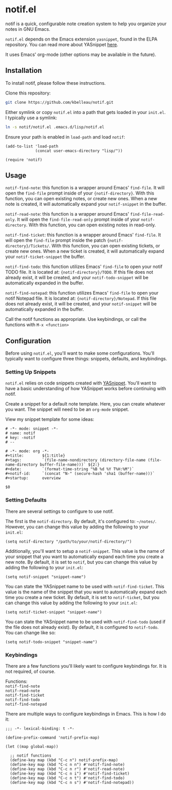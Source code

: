 # notif.el
notif is a quick, configurable note creation system to help you organize your notes in GNU Emacs.

`notif.el` depends on the Emacs extension `yasnippet`, found in the ELPA repository. You can read more about YASnippet [here](https://joaotavora.github.io/yasnippet).  

It uses Emacs' org-mode (other options may be available in the future).

## Installation
To install notif, please follow these instructions.

Clone this repository:  
``` sh
git clone https://github.com/kbelleau/notif.git
```

Either symlink or copy `notif.el` into a path that gets loaded in your `init.el`. I typically use a symlink:  
```sh
ln -s notif/notif.el .emacs.d/lisp/notif.el
```

Ensure your path is enabled in `load-path` and load `notif`:  
```elisp
(add-to-list 'load-path
             (concat user-emacs-directory "lisp/"))
			 
(require 'notif)
```

## Usage
`notif-find-note`: this function is a wrapper around Emacs' `find-file`. It will open the `find-file` prompt inside of your `{notif-directory}`. With this function, you can open existing notes, or create new ones. When a new note is created, it will automatically expand your `notif-snippet` in the buffer.  

`notif-read-note`: this function is a wrapper around Emacs' `find-file-read-only`. It will open the `find-file-read-only` prompt inside of your `notif-directory`. With this function, you can open existing notes in read-only.  

`notif-find-ticket`: this function is a wrapper around Emacs' `find-file`. It will open the `find-file` prompt inside the patch `{notif-directory}/Tickets/`. With this function, you can open existing tickets, or create new ones. When a new ticket is created, it will automatically expand your `notif-ticket-snippet` the buffer.  

`notif-find-todo`: this function utilizes Emacs' `find-file` to open your notif TODO file. It is located at: `{notif-directory}/TODO`. If this file does not already exist, it will be created, and your `notif-todo-snippet` will be  automatically expanded in the buffer.  

`notif-find-notepad`: this function utilizes Emacs' `find-file` to open your notif Notepad file. It is located at: `{notif-directory}/Notepad`. If this file does not already exist, it will be created, and your `notif-snippet` will be automatically expanded in the buffer.  

Call the notif functions as appropriate. Use keybindings, or call the functions with `M-x <function>`

## Configuration
Before using `notif.el`, you'll want to make some configurations. You'll typically want to configure three things: snippets, defaults, and keybindings.

### Setting Up Snippets
`notif.el` relies on code snippets created with [YASnippet](https://joaotavora.github.io/yasnippet/snippet-development.html). You'll want to have a basic understanding of how YASnippet works before continuing with notif.  

Create a snippet for a default note template. Here, you can create whatever you want. The snippet will need to be an `org-mode` snippet.  

View my snippet template for some ideas:  
```yasnippet
# -*- mode: snippet -*-
# name: notif
# key: -notif
# --

# -*- mode: org -*-
#+title:        ${1:title}
#+tags:         `(file-name-nondirectory (directory-file-name (file-name-directory buffer-file-name)))` ${2:}
#+date:         `(format-time-string "%B %d %Y T%H:%M")`
#+notif-id:     `(concat "N-" (secure-hash 'sha1 (buffer-name)))`
#+startup:      overview

$0
```

### Setting Defaults
There are several settings to configure to use notif.  

The first is the `notif-directory`. By default, it's configured to: `~/notes/`. However, you can change this value by adding the following to your `init.el`:  
```elisp
(setq notif-directory "/path/to/your/notif-directory/")
```

Additionally, you'll want to setup a `notif-snippet`. This value is the name of your snippet that you want to automatically expand each time you create a new note. By default, it is set to `notif`, but you can change this value by adding the following to your `init.el`:  
```elisp
(setq notif-snippet "snippet-name")
```

You can state the YASnippet name to be used with `notif-find-ticket`. This value is the name of the snippet that you want to automatically expand each time you create a new ticket. By default, it is set to `notif-ticket`, but you can change this value by adding the following to your `init.el`:  
```elisp
(setq notif-ticket-snippet "snippet-name")
```

You can state the YASnippet name to be used with `notif-find-todo` (used if the file does not already exist). By default, it is configured to `notif-todo`. You can change like so:  
```elisp
(setq notif-todo-snippet "snippet-name")
```

### Keybindings
There are a few functions you'll likely want to configure keybindings for. It is not required, of course.

Functions:  
`notif-find-note`  
`notif-read-note`  
`notif-find-ticket`  
`notif-find-todo`  
`notif-find-notepad`  

There are multiple ways to configure keybindings in Emacs. This is how I do it:  
```elisp
;;; -*- lexical-binding: t -*-

(define-prefix-command 'notif-prefix-map)

(let ((map global-map))

  ;; notif functions
  (define-key map (kbd "C-c n") notif-prefix-map)
  (define-key map (kbd "C-c n n") #'notif-find-note)
  (define-key map (kbd "C-c n r") #'notif-read-note)
  (define-key map (kbd "C-c n i") #'notif-find-ticket)
  (define-key map (kbd "C-c n t") #'notif-find-todo)
  (define-key map (kbd "C-c n s") #'notif-find-notepad))
```
